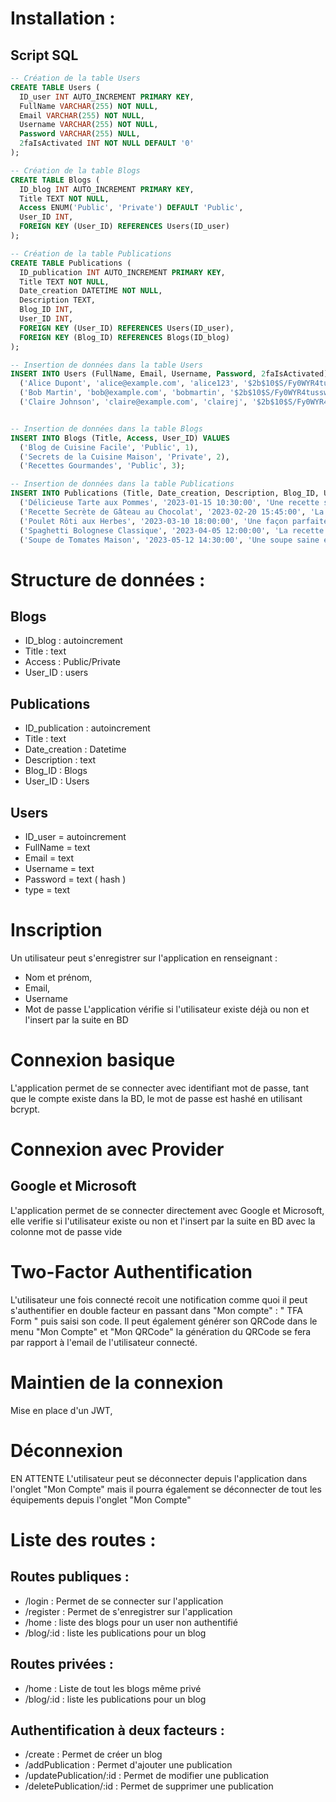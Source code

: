 # Installation :

## Script SQL

```sql
-- Création de la table Users
CREATE TABLE Users (
  ID_user INT AUTO_INCREMENT PRIMARY KEY,
  FullName VARCHAR(255) NOT NULL,
  Email VARCHAR(255) NOT NULL,
  Username VARCHAR(255) NOT NULL,
  Password VARCHAR(255) NULL,
  2faIsActivated INT NOT NULL DEFAULT '0'
);

-- Création de la table Blogs
CREATE TABLE Blogs (
  ID_blog INT AUTO_INCREMENT PRIMARY KEY,
  Title TEXT NOT NULL,
  Access ENUM('Public', 'Private') DEFAULT 'Public',
  User_ID INT,
  FOREIGN KEY (User_ID) REFERENCES Users(ID_user)
);

-- Création de la table Publications
CREATE TABLE Publications (
  ID_publication INT AUTO_INCREMENT PRIMARY KEY,
  Title TEXT NOT NULL,
  Date_creation DATETIME NOT NULL,
  Description TEXT,
  Blog_ID INT,
  User_ID INT,
  FOREIGN KEY (User_ID) REFERENCES Users(ID_user),
  FOREIGN KEY (Blog_ID) REFERENCES Blogs(ID_blog)
);

-- Insertion de données dans la table Users
INSERT INTO Users (FullName, Email, Username, Password, 2faIsActivated) VALUES
  ('Alice Dupont', 'alice@example.com', 'alice123', '$2b$10$S/Fy0WYR4tusswl6A/xtfe1y4lVCLXt9P8HJrZe6P5VO1bfhV60eO', 1), -- Password
  ('Bob Martin', 'bob@example.com', 'bobmartin', '$2b$10$S/Fy0WYR4tusswl6A/xtfe1y4lVCLXt9P8HJrZe6P5VO1bfhV60eO', 0), -- Password
  ('Claire Johnson', 'claire@example.com', 'clairej', '$2b$10$S/Fy0WYR4tusswl6A/xtfe1y4lVCLXt9P8HJrZe6P5VO1bfhV60eO', 0); -- Password


-- Insertion de données dans la table Blogs
INSERT INTO Blogs (Title, Access, User_ID) VALUES
  ('Blog de Cuisine Facile', 'Public', 1),
  ('Secrets de la Cuisine Maison', 'Private', 2),
  ('Recettes Gourmandes', 'Public', 3);

-- Insertion de données dans la table Publications
INSERT INTO Publications (Title, Date_creation, Description, Blog_ID, User_ID) VALUES
  ('Délicieuse Tarte aux Pommes', '2023-01-15 10:30:00', 'Une recette simple et délicieuse de tarte aux pommes.', 1, 1),
  ('Recette Secrète de Gâteau au Chocolat', '2023-02-20 15:45:00', 'La meilleure recette de gâteau au chocolat jamais révélée!', 2, 2),
  ('Poulet Rôti aux Herbes', '2023-03-10 18:00:00', 'Une façon parfaite de préparer le poulet pour un repas savoureux.', 3, 3),
  ('Spaghetti Bolognese Classique', '2023-04-05 12:00:00', 'La recette authentique de la sauce bolognaise italienne.', 1, 1),
  ('Soupe de Tomates Maison', '2023-05-12 14:30:00', 'Une soupe saine et délicieuse à base de tomates fraîches.', 2, 2);

```

# Structure de données :

## Blogs

- ID_blog : autoincrement
- Title : text
- Access : Public/Private
- User_ID : users

## Publications

- ID_publication : autoincrement
- Title : text
- Date_creation : Datetime
- Description : text
- Blog_ID : Blogs
- User_ID : Users

## Users

- ID_user = autoincrement
- FullName = text
- Email = text
- Username = text
- Password = text ( hash )
- type = text

# Inscription

Un utilisateur peut s'enregistrer sur l'application en renseignant :

- Nom et prénom,
- Email,
- Username
- Mot de passe
  L'application vérifie si l'utilisateur existe déjà ou non et l'insert par la suite en BD

# Connexion basique

L'application permet de se connecter avec identifiant mot de passe, tant que le compte existe dans la BD, le mot de passe est hashé en utilisant bcrypt.

# Connexion avec Provider

## Google et Microsoft

L'application permet de se connecter directement avec Google et Microsoft, elle verifie si l'utilisateur existe ou non et l'insert par la suite en BD avec la colonne mot de passe vide

# Two-Factor Authentification

L'utilisateur une fois connecté recoit une notification comme quoi il peut s'authentifier en double facteur en passant dans "Mon compte" : " TFA Form " puis saisi son code.
Il peut également générer son QRCode dans le menu "Mon Compte" et "Mon QRCode"
la génération du QRCode se fera par rapport à l'email de l'utilisateur connecté.

# Maintien de la connexion

Mise en place d'un JWT,

# Déconnexion

EN ATTENTE
L'utilisateur peut se déconnecter depuis l'application dans l'onglet "Mon Compte" mais il pourra également se déconnecter de tout les équipements depuis l'onglet "Mon Compte"

# Liste des routes :

## Routes publiques :

- /login : Permet de se connecter sur l'application
- /register : Permet de s'enregistrer sur l'application
- /home : liste des blogs pour un user non authentifié
- /blog/:id : liste les publications pour un blog

## Routes privées :

- /home : Liste de tout les blogs même privé
- /blog/:id : liste les publications pour un blog

## Authentification à deux facteurs :

- /create : Permet de créer un blog
- /addPublication : Permet d'ajouter une publication
- /updatePublication/:id : Permet de modifier une publication
- /deletePublication/:id : Permet de supprimer une publication
